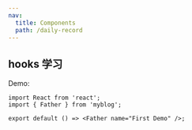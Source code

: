 ```yaml
---
nav:
  title: Components
  path: /daily-record
---
```


## hooks 学习

Demo:

```tsx
import React from 'react';
import { Father } from 'myblog';

export default () => <Father name="First Demo" />;
```
